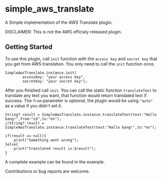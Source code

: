 # simple_aws_translate

A Simple implementation of the AWS Translate plugin.

DISCLAIMER: This is not the AWS officialy released plugin.

## Getting Started

To use this plugin, call `init` function with the `access key` and `secret key` that you get from AWS translation.
You only need to call the `init` function once.
```
SimpleAwsTranslate.instance.init(
        accessKey: "your access key",
        secretKey: "your secret key");
```

After you finished call `init`. You can call the static function `translateText` to translate any text you want, that function would return translated text if success.
The `from` parameter is optional, the plugin would be using ``"auto"`` as a value if you didn't set it.
```
String? result = SimpleAwsTranslate.instance.translateText(text:"Hallo bang!",from:"id",to:"en");
//String? result = SimpleAwsTranslate.instance.translateText(text:"Hallo bang!",to:"en");

if(result == null){
    print("Something went wrong");
}else{
    print("translated result is:$result");
}
```

A complete example can be found in the example.

Contributions or bug reports are welcome.

